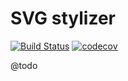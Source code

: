 # SVG stylizer

[![Build Status](https://travis-ci.org/Sweetchuck/npm-svg-stylizer.svg?branch=master)](https://travis-ci.org/Sweetchuck/npm-svg-stylizer)
[![codecov](https://codecov.io/gh/Sweetchuck/npm-svg-stylizer/branch/master/graph/badge.svg)](https://codecov.io/gh/Sweetchuck/npm-svg-stylizer)

@todo
